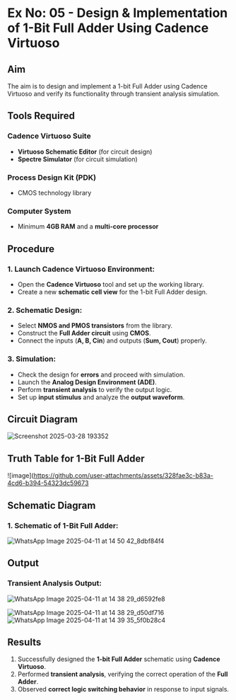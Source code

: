 # Ex No: 05 - Design & Implementation of 1-Bit Full Adder Using Cadence Virtuoso

## Aim
The aim is to design and implement a 1-bit Full Adder using Cadence Virtuoso and verify its functionality through transient analysis simulation.

## Tools Required
### Cadence Virtuoso Suite
- **Virtuoso Schematic Editor** (for circuit design)
- **Spectre Simulator** (for circuit simulation)

### Process Design Kit (PDK)
- CMOS technology library

### Computer System
- Minimum **4GB RAM** and a **multi-core processor**

## Procedure

### 1. Launch Cadence Virtuoso Environment:
- Open the **Cadence Virtuoso** tool and set up the working library.
- Create a new **schematic cell view** for the 1-bit Full Adder design.

### 2. Schematic Design:
- Select **NMOS and PMOS transistors** from the library.
- Construct the **Full Adder circuit** using **CMOS**.
- Connect the inputs (**A, B, Cin**) and outputs (**Sum, Cout**) properly.

### 3. Simulation:
- Check the design for **errors** and proceed with simulation.
- Launch the **Analog Design Environment (ADE)**.
- Perform **transient analysis** to verify the output logic.
- Set up **input stimulus** and analyze the **output waveform**.

## Circuit Diagram
![Screenshot 2025-03-28 193352](https://github.com/user-attachments/assets/08a3dce3-1de0-4f1e-b050-7c3569490edd)


## Truth Table for 1-Bit Full Adder
![image](https://github.com/user-attachments/assets/328fae3c-b83a-4cd6-b394-54323dc59673


## Schematic Diagram
### 1. Schematic of 1-Bit Full Adder:
![WhatsApp Image 2025-04-11 at 14 50 42_8dbf84f4](https://github.com/user-attachments/assets/75d71bcc-f1da-46ed-90d9-81adff0df04c)




## Output
### Transient Analysis Output:
![WhatsApp Image 2025-04-11 at 14 38 29_d6592fe8](https://github.com/user-attachments/assets/5b791d4c-5c91-4c63-8c08-d36b9b7be1b2)


![WhatsApp Image 2025-04-11 at 14 38 29_d50df716](https://github.com/user-attachments/assets/3f839293-fb49-4324-b94c-5248b9628712)
![WhatsApp Image 2025-04-11 at 14 39 35_5f0b28c4](https://github.com/user-attachments/assets/c24a0920-6e8f-4f9c-941d-ba516d1392af)


## Results
1. Successfully designed the **1-bit Full Adder** schematic using **Cadence Virtuoso**.
2. Performed **transient analysis**, verifying the correct operation of the **Full Adder**.
3. Observed **correct logic switching behavior** in response to input signals.
